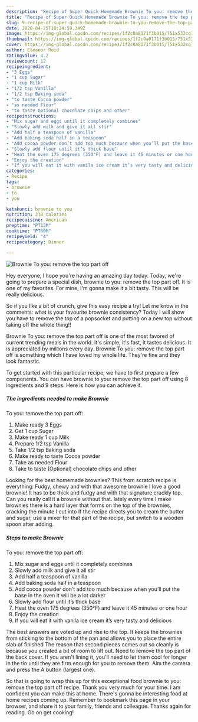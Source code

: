 ```yaml
---
description: "Recipe of Super Quick Homemade Brownie To you: remove the top part off"
title: "Recipe of Super Quick Homemade Brownie To you: remove the top part off"
slug: 9-recipe-of-super-quick-homemade-brownie-to-you-remove-the-top-part-off
date: 2020-04-25T10:24:59.349Z
image: https://img-global.cpcdn.com/recipes/1f2c0a8171f3b015/751x532cq70/brownie-to-you-remove-the-top-part-off-recipe-main-photo.jpg
thumbnail: https://img-global.cpcdn.com/recipes/1f2c0a8171f3b015/751x532cq70/brownie-to-you-remove-the-top-part-off-recipe-main-photo.jpg
cover: https://img-global.cpcdn.com/recipes/1f2c0a8171f3b015/751x532cq70/brownie-to-you-remove-the-top-part-off-recipe-main-photo.jpg
author: Eleanor Reid
ratingvalue: 4.2
reviewcount: 12
recipeingredient:
- "3 Eggs"
- "1 cup Sugar"
- "1 cup Milk"
- "1/2 tsp Vanilla"
- "1/2 tsp Baking soda"
- "to taste Cocoa powder"
- "as needed Flour"
- "to taste Optional chocolate chips and other"
recipeinstructions:
- "Mix sugar and eggs until it completely combines"
- "Slowly add milk and give it all stir"
- "Add half a teaspoon of vanilla"
- "Add baking soda half in a teaspoon"
- "Add cocoa powder don’t add too much because when you’ll put the base in the oven it will be a lot darker"
- "Slowly add flour until it’s thick base"
- "Heat the oven 175 degrees (350°F) and leave it 45 minutes or one hour"
- "Enjoy the creation"
- "If you will eat it with vanila ice cream it’s very tasty and delicious"
categories:
- Recipe
tags:
- brownie
- to
- you

katakunci: brownie to you 
nutrition: 218 calories
recipecuisine: American
preptime: "PT12M"
cooktime: "PT60M"
recipeyield: "4"
recipecategory: Dinner

---
```



![Brownie
To you: remove the top part off](https://img-global.cpcdn.com/recipes/1f2c0a8171f3b015/751x532cq70/brownie-to-you-remove-the-top-part-off-recipe-main-photo.jpg)

Hey everyone, I hope you're having an amazing day today. Today, we're going to prepare a special dish, brownie
to you: remove the top part off. It is one of my favorites. For mine, I'm gonna make it a bit tasty. This will be really delicious.

So if you like a bit of crunch, give this easy recipe a try! Let me know in the comments: what is your favourite brownie consistency? Today I will show you have to remove the top of a popsocket and putting on a new top without taking off the whole thing!!

Brownie
To you: remove the top part off is one of the most favored of current trending meals in the world. It's simple, it's fast, it tastes delicious. It is appreciated by millions every day. Brownie
To you: remove the top part off is something which I have loved my whole life. They're fine and they look fantastic.


To get started with this particular recipe, we have to first prepare a few components. You can have brownie
to you: remove the top part off using 8 ingredients and 9 steps. Here is how you can achieve it.

<!--inarticleads1-->

##### The ingredients needed to make Brownie
To you: remove the top part off:

1. Make ready 3 Eggs
1. Get 1 cup Sugar
1. Make ready 1 cup Milk
1. Prepare 1/2 tsp Vanilla
1. Take 1/2 tsp Baking soda
1. Make ready to taste Cocoa powder
1. Take as needed Flour
1. Take to taste (Optional) chocolate chips and other


Looking for the best homemade brownies? This from scratch recipe is everything: Fudgy, chewy and with that awesome brownie I love a good brownie! It has to be thick and fudgy and with that signature crackly top. Can you really call it a brownie without that. lately every time I make brownies there is a hard layer that forms on the top of the brownies, cracking the minute I cut into If the recipe directs you to cream the butter and sugar, use a mixer for that part of the recipe, but switch to a wooden spoon after adding. 

<!--inarticleads2-->

##### Steps to make Brownie
To you: remove the top part off:

1. Mix sugar and eggs until it completely combines
1. Slowly add milk and give it all stir
1. Add half a teaspoon of vanilla
1. Add baking soda half in a teaspoon
1. Add cocoa powder don’t add too much because when you’ll put the base in the oven it will be a lot darker
1. Slowly add flour until it’s thick base
1. Heat the oven 175 degrees (350°F) and leave it 45 minutes or one hour
1. Enjoy the creation
1. If you will eat it with vanila ice cream it’s very tasty and delicious


The best answers are voted up and rise to the top. It keeps the brownies from sticking to the bottom of the pan and allows you to place the entire slab of finished The reason that second pieces comes out so cleanly is because you created a bit of room to lift out. Need to remove the top part of the back cover. If you aren&#39;t lining it, you&#39;ll need to let them cool for longer in the tin until they are firm enough for you to remove them. Aim the camera and press the A button (largest one). 

So that is going to wrap this up for this exceptional food brownie
to you: remove the top part off recipe. Thank you very much for your time. I am confident you can make this at home. There's gonna be interesting food at home recipes coming up. Remember to bookmark this page in your browser, and share it to your family, friends and colleague. Thanks again for reading. Go on get cooking!
